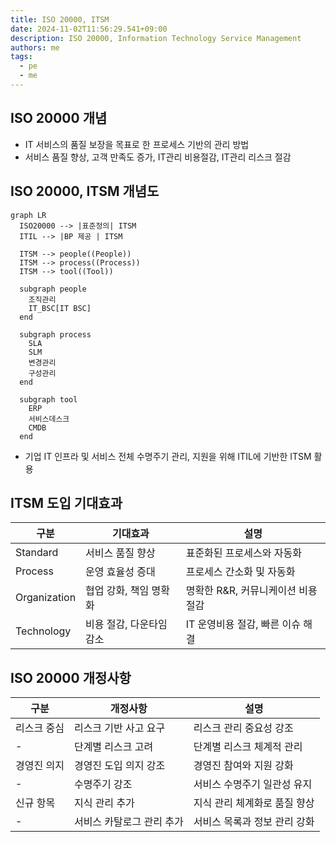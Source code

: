 ```yaml
---
title: ISO 20000, ITSM
date: 2024-11-02T11:56:29.541+09:00
description: ISO 20000, Information Technology Service Management
authors: me
tags:
  - pe
  - me
---
```


## ISO 20000 개념

- IT 서비스의 품질 보장을 목표로 한 프로세스 기반의 관리 방법
- 서비스 품질 향상, 고객 만족도 증가, IT관리 비용절감, IT관리 리스크 절감

## ISO 20000, ITSM 개념도

```mermaid
graph LR
  ISO20000 --> |표준정의| ITSM
  ITIL --> |BP 제공 | ITSM

  ITSM --> people((People))
  ITSM --> process((Process))
  ITSM --> tool((Tool))

  subgraph people
    조직관리
    IT_BSC[IT BSC]
  end

  subgraph process
    SLA
    SLM
    변경관리
    구성관리
  end

  subgraph tool
    ERP
    서비스데스크
    CMDB
  end
```

- 기업 IT 인프라 및 서비스 전체 수명주기 관리, 지원을 위해 ITIL에 기반한 ITSM 활용

## ITSM 도입 기대효과

| 구분 | 기대효과 | 설명 |
| --- | --- | --- |
| Standard | 서비스 품질 향상 | 표준화된 프로세스와 자동화 |
| Process | 운영 효율성 증대 | 프로세스 간소화 및 자동화 |
| Organization | 협업 강화, 책임 명확화 | 명확한 R&R, 커뮤니케이션 비용 절감 |
| Technology | 비용 절감, 다운타임 감소 | IT 운영비용 절감, 빠른 이슈 해결 |

## ISO 20000 개정사항

| 구분 | 개정사항 | 설명 |
| --- | --- | --- |
| 리스크 중심 | 리스크 기반 사고 요구 | 리스크 관리 중요성 강조 |
| - | 단계별 리스크 고려 | 단계별 리스크 체계적 관리 |
| 경영진 의지 | 경영진 도입 의지 강조 | 경영진 참여와 지원 강화 |
| - | 수명주기 강조 | 서비스 수명주기 일관성 유지 |
| 신규 항목 | 지식 관리 추가 | 지식 관리 체계화로 품질 향상 |
| - | 서비스 카탈로그 관리 추가 | 서비스 목록과 정보 관리 강화 |
